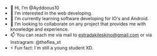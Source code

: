 - 👋 Hi, I’m @Ayddoous10
- 👀 I’m interested in the web developing.
- 🌱 I’m currently learning software developing for IO's and Android.
- 💞️ I’m looking to collaborate on any project that provides me with knowledge and experience.
- 📫 You can reach me via mail to estradakileskino@gmail.com or via Instragram: @theflea_xt
- ⚡ Fun fact: I´m still a young student XD.

<!---
Ayddoous10/Ayddoous10 is a ✨ special ✨ repository because its `README.md` (this file) appears on your GitHub profile.
You can click the Preview link to take a look at your changes.
--->

